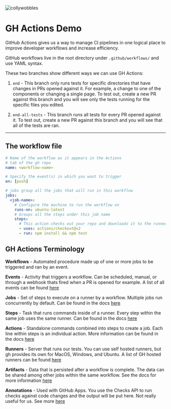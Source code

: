 ![collywobbles](https://github.com/lancemccluskey/gh-actions-demo/workflows/collywobbles/badge.svg)

# GH Actions Demo

GitHub Actions gives us a way to manage CI pipelines in one logical place to improve developer workflows and increase efficiency.

GitHub workflows live in the root directory under `.github/workflows/` and use YAML syntax.

These two branches show different ways we can use GH Actions:

1. `end` - This branch only runs tests for specific directories that have changes in PRs opened against it. 
    For example, a change to one of the components or changing a single page. 
    To test out, create a new PR against this branch and you will see only the tests running for the specific files you edited. 

2. `end-all-tests` - This branch runs all tests for every PR opened against it.
    To test out, create a new PR against this branch and you will see that all of the tests are ran.

***

## The workflow file

```yaml
# Name of the workflow as it appears in the Actions
# tab of the gh repo
name: <workflow-name> 

# Specify the event(s) in which you want to trigger
on: [push] 

# jobs group all the jobs that will run in this workflow
jobs:
  <job-name>:
    # Configure the machine to run the workflow on
    runs-on: ubuntu-latest
    # Groups all the steps under this job name
    steps:
      # This action checks out your repo and downloads it to the runner
      - uses: actions/checkout@v2
      - run: npm install && npm test
```

## GH Actions Terminology

**Workflows** - 
  Automated procedure made up of one or more jobs to be triggered and ran by an event. 

**Events** - 
  Activity that triggers a workflow. 
  Can be scheduled, manual, or through a webhook thats fired when a PR is opened for example.
  A list of all events can be found [here](https://docs.github.com/en/free-pro-team@latest/actions/reference/events-that-trigger-workflows)

**Jobs** - 
  Set of steps to execute on a runner by a workflow. 
  Multiple jobs run concurrently by default.
  Can be found in the docs [here](https://docs.github.com/en/free-pro-team@latest/actions/reference/workflow-syntax-for-github-actions#jobs)

**Steps** - 
  Task that runs commands inside of a runner. 
  Every step within the same job uses the same runner.
  Can be found in the docs [here](https://docs.github.com/en/free-pro-team@latest/actions/reference/workflow-syntax-for-github-actions#jobsjob_idsteps)

**Actions** - 
  Standalone commands combined into steps to create a job. 
  Each line within steps is an individual action.
  More information can be found in the docs [here](https://docs.github.com/en/free-pro-team@latest/actions/reference/workflow-syntax-for-github-actions#jobsjob_idstepsuses)

**Runners** - 
  Server that runs our tests. 
  You can use self hosted runners, but gh provides its own for MacOS, Windows, and Ubuntu.
  A list of GH hosted runners can be found [here](https://docs.github.com/en/free-pro-team@latest/actions/reference/workflow-syntax-for-github-actions#jobsjob_idruns-on)

**Artifacts** -
  Data that is persisted after a workflow is complete. 
  The data can be shared among other jobs within the same workflow.
  See the docs for more information [here](https://docs.github.com/en/free-pro-team@latest/actions/guides/storing-workflow-data-as-artifacts#about-workflow-artifacts)

**Annotations** -
  Used with GitHub Apps. You use the Checks API
  to run checks against code changes and the output 
  will be put here. Not really useful for us. 
  See more [here](https://docs.github.com/en/free-pro-team@latest/rest/reference/checks#create-a-check-run)


